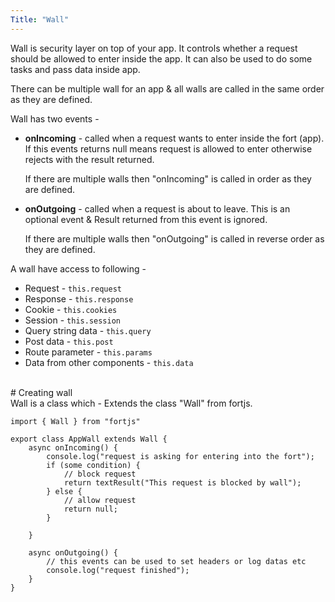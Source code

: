 ```yaml
---
Title: "Wall"
---
```


Wall is security layer on top of your app. It controls whether a request should be allowed to enter inside the app. It can also be used to do some tasks and pass data inside app.

There can be multiple wall for an app & all walls are called in the same order as they are defined.

Wall has two events -

* **onIncoming** - called when a request wants to enter inside the fort (app). If this events returns null means request is allowed to enter otherwise rejects with the result returned.

    If there are multiple walls then "onIncoming" is called in order as they are defined.
* **onOutgoing** - called when a request is about to leave. This is an optional event & Result returned from this event is ignored.

    If there are multiple walls then "onOutgoing" is called in reverse order as they are defined.


A wall have access to following - 

* Request - `this.request`
* Response - `this.response`
* Cookie - `this.cookies`
* Session - `this.session`
* Query string data - `this.query`
* Post data - `this.post`
* Route parameter -  `this.params`
* Data from other components -  `this.data`

<br>
# Creating wall

<br>
Wall is a class which - Extends the class "Wall" from fortjs.

```
import { Wall } from "fortjs"

export class AppWall extends Wall {
    async onIncoming() {
        console.log("request is asking for entering into the fort");
        if (some condition) {
            // block request
            return textResult("This request is blocked by wall");
        } else {
            // allow request
            return null;
        }

    }

    async onOutgoing() {
        // this events can be used to set headers or log datas etc
        console.log("request finished");
    }
}
```